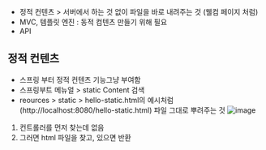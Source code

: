 - 정적 컨텐츠 > 서버에서 하는 것 없이 파일을 바로 내려주는 것 (웰컴 페이지 처럼)
- MVC, 템플릿 엔진 : 동적 컴텐츠 만들기 위해 필요
- API 

## 정적 컨텐츠
- 스프링 부터 정적 컨텐츠 기능그냥 부여함
- 스프링부트 메뉴얼 > static Content 검색
- reources > static > hello-static.html의 예시처럼 (http://localhost:8080/hello-static.html) 파일 그대로 뿌려주는 것 
 ![image](https://github.com/uniinu1/TIL/assets/37801073/d3b9bd01-ab29-44e7-a0c7-704678c35131)
1. 컨트롤러를 먼저 찾는데 없음
2. 그러면 html 파일을 찾고, 있으면 반환
